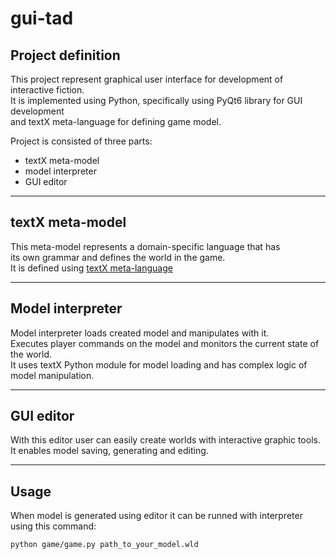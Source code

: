 # gui-tad

## Project definition

This project represent graphical user interface for development of interactive fiction.   
It is implemented using Python, specifically using PyQt6 library for GUI development   
and textX meta-language for defining game model.

Project is consisted of three parts:
- textX meta-model
- model interpreter
- GUI editor

---

## textX meta-model

This meta-model represents a domain-specific language that has   
its own grammar and defines the world in the game.   
It is defined using [textX meta-language](http://textx.github.io/textX/stable/)

---

## Model interpreter

Model interpreter loads created model and manipulates with it.   
Executes player commands on the model and monitors the current state of the world.   
It uses textX Python module for model loading and has complex logic of model manipulation.

---

## GUI editor

With this editor user can easily create worlds with interactive graphic tools.    
It enables model saving, generating and editing.

---

## Usage

When model is generated using editor it can be runned with interpreter    
using this command:

    python game/game.py path_to_your_model.wld